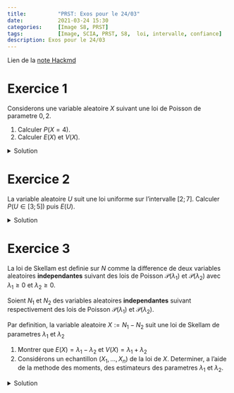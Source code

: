 ```yaml
---
title:          "PRST: Exos pour le 24/03"
date:           2021-03-24 15:30
categories:     [Image S8, PRST]
tags:           [Image, SCIA, PRST, S8,  loi, intervalle, confiance]
description: Exos pour le 24/03
---
```

Lien de la [note Hackmd](https://hackmd.io/@lemasymasa/r1Cp1JYEd)

# Exercice 1

Considerons une variable aleatoire $X$ suivant une loi de Poisson de parametre $0, 2$.
1. Calculer $P(X = 4)$.
2. Calculer $E(X)$ et $V(X)$.

<details markdown="1">
<summary>Solution</summary>

$P(X=4) e^{-0,2}\frac{0,2^4}{4!}=5,45\times10^{-5}$

$E(X)=0,2$

$V(X)=0,2$

</details>

# Exercice 2
La variable aleatoire $U$ suit une loi uniforme sur l’intervalle $[2; 7]$. Calculer $P(U \in [3; 5])$ puis $E(U)$.

<details markdown="1">
<summary>Solution</summary>

$P(U\in[3,5])=\frac{5-3}{7-2}=\frac{2}{5}$

$E(U)=\frac{a+b}{2}=\frac{2+7}{2}=4,5$

</details>

# Exercice 3

La loi de Skellam est definie sur $N$ comme la difference de deux variables aleatoires **independantes** suivant des lois de Poisson $\mathcal P(\lambda_1)$ et $\mathcal P(\lambda_2)$ avec $\lambda_1 \ge 0$ et $\lambda_2 \ge 0$.

Soient $N_1$ et $N_2$ des variables aleatoires **independantes** suivant respectivement des lois de Poisson $\mathcal P(\lambda_1)$ et $\mathcal P(\lambda_2)$.

Par definition, la variable aleatoire $X := N_1 − N_2$ suit une loi de Skellam de parametres $\lambda_1$ et $\lambda_2$

1. Montrer que $E(X) = \lambda_1 − \lambda_2$ et $V(X) = \lambda_1 + \lambda_2$
2. Considérons un echantillon $(X_1, . . . , X_n)$ de la loi de $X$. Determiner, a l’aide de la methode des moments, des estimateurs des parametres $\lambda_1$ et $\lambda_2$.

<details markdown="1">
<summary>Solution</summary>

$$
\begin{aligned}
E(X) &= E(N_1-E(N_2))\\
&= E(N_1)-E(N_2)\\
&= \lambda_1-\lambda_2
\end{aligned}
$$

$$
\begin{aligned}
V(X) &= V(N_1-N_2)\\
&= \underbrace{V(N_1) + V(-N_2)}_{N_1\text{ et }N_2\text{ sont independantes}}\\
&= \lambda_1+(-1)^2V(N_2)\\
&=\lambda_1+\lambda_2
\end{aligned}
$$

On sait que

$$
\begin{cases}
E(X)=\lambda_1-\lambda_2\\
V(X)=\lambda_1+\lambda_2
\end{cases}\\
\begin{cases}
E(X)=\lambda_1-\lambda_2\\
E(X) + V(X)=2\lambda_1
\end{cases}\\
\begin{cases}
\lambda_2=\lambda_1-E(X)=\frac{V(X)-E(X)}{2}\\
\lambda_1=\frac{E(X)+V(X)}{2}
\end{cases}
$$

D'ou, par la methode des moments:

$$
\begin{cases}
\hat\lambda_1=\frac{\bar X+S^2}{2}\\
\hat\lambda_2=\frac{S^2-\bar X}{2}\\
\end{cases}
$$

</details>
